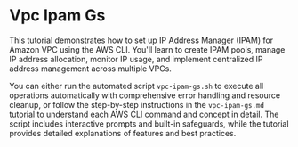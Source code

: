 # Vpc Ipam Gs

This tutorial demonstrates how to set up IP Address Manager (IPAM) for Amazon VPC using the AWS CLI. You'll learn to create IPAM pools, manage IP address allocation, monitor IP usage, and implement centralized IP address management across multiple VPCs.

You can either run the automated script `vpc-ipam-gs.sh` to execute all operations automatically with comprehensive error handling and resource cleanup, or follow the step-by-step instructions in the `vpc-ipam-gs.md` tutorial to understand each AWS CLI command and concept in detail. The script includes interactive prompts and built-in safeguards, while the tutorial provides detailed explanations of features and best practices.

